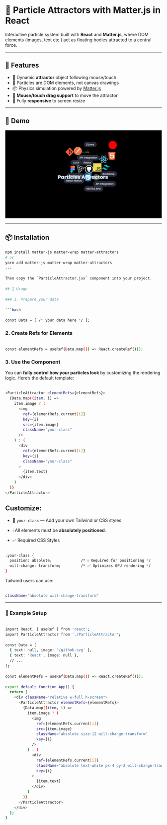# 🧲 Particle Attractors with Matter.js in React

Interactive particle system built with **React** and **Matter.js**, where DOM elements (images, text etc.) act as floating bodies attracted to a central force.

---

## 🚀 Features

- 🔴 Dynamic **attractor** object following mouse/touch
- 🧱 Particles are DOM elements, not canvas drawings
- 📦 Physics simulation powered by [Matter.js](https://brm.io/matter-js/)
- 🎯 **Mouse/touch drag support** to move the attractor
- 🧩 Fully **responsive** to screen resize

---

## 🚀 Demo

![Particle Attractor Preview](./public/preview/preview.gif)

---

## 📦 Installation

```bash
npm install matter-js matter-wrap matter-attractors
# or
yarn add matter-js matter-wrap matter-attractors
---

Then copy the `ParticleAttractor.jsx` component into your project.

## 🔧 Usage

### 1. Prepare your data

```bash

const Data = [ /* your data here */ ];

```

### 2. Create Refs for Elements

```bash

const elementRefs = useRef(Data.map(() => React.createRef()));

```

### 3. Use the Component

You can **fully control how your particles look** by customizing the rendering logic. Here’s the default template:

```bash

<ParticleAttractor elementRefs={elementRefs}>
  {Data.map((item, i) =>
    item.image ? (
      <img
        ref={elementRefs.current[i]}
        key={i}
        src={item.image}
        className="your-class"
      />
    ) : (
      <div
        ref={elementRefs.current[i]}
        key={i}
        className="your-class"
      >
        {item.text}
      </div>
    )
  )}
</ParticleAttractor>

```

## Customize:

- 💅 `your-class` — Add your own Tailwind or CSS styles

- ℹ️ All elements must be **absolutely positioned**.

- ✅ Required CSS Styles

```bash

.your-class {
  position: absolute;             /* ℹ️ Required for positioning */
  will-change: transform;         /* ✅ Optimizes GPU rendering */
}

```

Tailwind users can use:

```bash

className="absolute will-change-transform"

```


---

### 🧪 Example Setup

```bash

import React, { useRef } from 'react';
import ParticleAttractor from './ParticleAttractor';

const Data = [
  { text: null, image: '/github.svg' },
  { text: 'React', image: null },
  // ...
];

const elementRefs = useRef(Data.map(() => React.createRef()));

export default function App() {
  return (
    <div className="relative w-full h-screen">
      <ParticleAttractor elementRefs={elementRefs}>
        {Data.map((item, i) =>
          item.image ? (
            <img
              ref={elementRefs.current[i]}
              src={item.image}
              className="absolute size-12 will-change-transform"
              key={i}
            />
          ) : (
            <div
              ref={elementRefs.current[i]}
              className="absolute text-white px-4 py-2 will-change-transform"
              key={i}
            >
              {item.text}
            </div>
          )
        )}
      </ParticleAttractor>
    </div>
  );
}


```